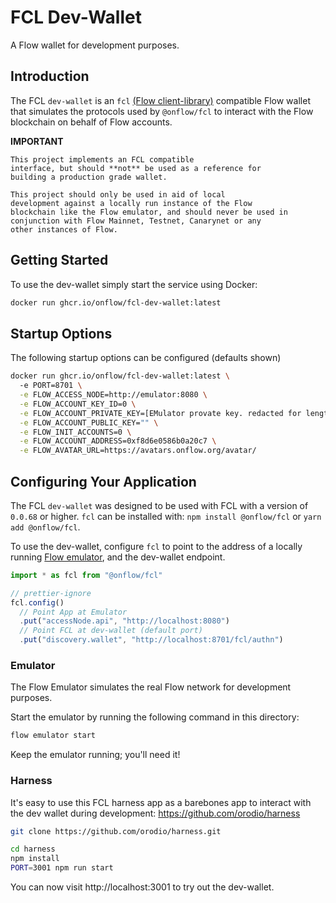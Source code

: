 # FCL Dev-Wallet

A Flow wallet for development purposes.

## Introduction

The FCL `dev-wallet` is an `fcl` [(Flow client-library)](https://github.com/onflow-flow-js-sdk) compatible Flow wallet that simulates the protocols used by `@onflow/fcl` to interact with the Flow blockchain on behalf of Flow accounts.

**IMPORTANT**

```
This project implements an FCL compatible
interface, but should **not** be used as a reference for
building a production grade wallet.

This project should only be used in aid of local
development against a locally run instance of the Flow
blockchain like the Flow emulator, and should never be used in
conjunction with Flow Mainnet, Testnet, Canarynet or any
other instances of Flow.
```

## Getting Started

To use the dev-wallet simply start the service using Docker:

```bash
docker run ghcr.io/onflow/fcl-dev-wallet:latest
```

## Startup Options

The following startup options can be configured (defaults shown)

```bash
docker run ghcr.io/onflow/fcl-dev-wallet:latest \ 
  -e PORT=8701 \
  -e FLOW_ACCESS_NODE=http://emulator:8080 \
  -e FLOW_ACCOUNT_KEY_ID=0 \
  -e FLOW_ACCOUNT_PRIVATE_KEY=[EMulator provate key. redacted for length] \
  -e FLOW_ACCOUNT_PUBLIC_KEY="" \
  -e FLOW_INIT_ACCOUNTS=0 \
  -e FLOW_ACCOUNT_ADDRESS=0xf8d6e0586b0a20c7 \
  -e FLOW_AVATAR_URL=https://avatars.onflow.org/avatar/ 
```
## Configuring Your Application

The FCL `dev-wallet` was designed to be used with FCL with a version of `0.0.68` or higher. `fcl` can be installed with: `npm install @onflow/fcl` or `yarn add @onflow/fcl`.


To use the dev-wallet, configure `fcl` to point to the address of a locally running [Flow emulator](#emulator), and the dev-wallet endpoint.

```javascript
import * as fcl from "@onflow/fcl"

// prettier-ignore
fcl.config()
  // Point App at Emulator
  .put("accessNode.api", "http://localhost:8080") 
  // Point FCL at dev-wallet (default port)
  .put("discovery.wallet", "http://localhost:8701/fcl/authn") 
```

### Emulator

The Flow Emulator simulates the real Flow network
for development purposes.

Start the emulator by running the following command in this directory:

```sh
flow emulator start
```

Keep the emulator running; you'll need it!
### Harness

It's easy to use this FCL harness app as a barebones
app to interact with the dev wallet during development:
https://github.com/orodio/harness

```sh
git clone https://github.com/orodio/harness.git

cd harness
npm install
PORT=3001 npm run start
```

You can now visit http://localhost:3001 to try out the dev-wallet.
